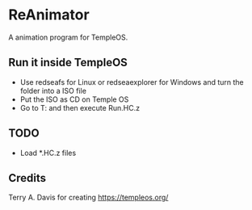 # ReAnimator
A animation program for TempleOS.

## Run it inside TempleOS
* Use redseafs for Linux or redseaexplorer for Windows and turn the folder into a ISO file
* Put the ISO as CD on Temple OS
* Go to T: and then execute Run.HC.z

## TODO
* Load *.HC.z files

## Credits
Terry A. Davis for creating https://templeos.org/
